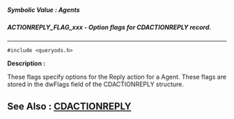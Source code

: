 ##### Symbolic Value : Agents
##### ACTIONREPLY_FLAG_xxx - Option flags for CDACTIONREPLY record.
---
```
#include <queryods.h>
```
**Description :**

These flags specify options for the Reply action for a Agent.  These flags are 
stored in the dwFlags field of the CDACTIONREPLY structure.

**See Also :**
[CDACTIONREPLY](/domino-c-api-docs/reference/Data/CDACTIONREPLY)
---
